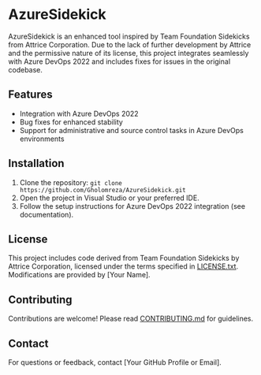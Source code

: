 # AzureSidekick

AzureSidekick is an enhanced tool inspired by Team Foundation Sidekicks from Attrice Corporation. Due to the lack of further development by Attrice and the permissive nature of its license, this project integrates seamlessly with Azure DevOps 2022 and includes fixes for issues in the original codebase.

## Features
- Integration with Azure DevOps 2022
- Bug fixes for enhanced stability
- Support for administrative and source control tasks in Azure DevOps environments

## Installation
1. Clone the repository: `git clone https://github.com/Gholomreza/AzureSidekick.git`
2. Open the project in Visual Studio or your preferred IDE.
3. Follow the setup instructions for Azure DevOps 2022 integration (see documentation).

## License
This project includes code derived from Team Foundation Sidekicks by Attrice Corporation, licensed under the terms specified in [LICENSE.txt](LICENSE.txt). Modifications are provided by [Your Name].

## Contributing
Contributions are welcome! Please read [CONTRIBUTING.md](CONTRIBUTING.md) for guidelines.

## Contact
For questions or feedback, contact [Your GitHub Profile or Email].

